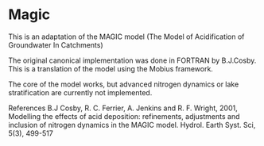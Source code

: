 # Magic

This is an adaptation of the MAGIC model (The Model of Acidification of Groundwater In Catchments)

The original canonical implementation was done in FORTRAN by B.J.Cosby. This is a translation of the model using the Mobius framework.

The core of the model works, but advanced nitrogen dynamics or lake stratification are currently not implemented.


References
B.J Cosby, R. C. Ferrier, A. Jenkins and R. F. Wright, 2001, Modelling the effects of acid deposition: refinements, adjustments and inclusion of nitrogen dynamics in the MAGIC model. Hydrol. Earth Syst. Sci, 5(3), 499-517
